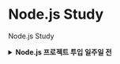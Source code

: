 # Node.js Study

Node.js Study

<details>

<summary><b>Node.js 프로젝트 투입 일주일 전</b></summary>

> - [x] Ch 01. Node.js

> - [x] Ch 02. 개발환경 구성

> - [x] Ch 03. 서버 프로그램을 위한 자바스크립트

> - [x] Ch 04. Node.js 시작하기

> - [x] [Ch 05. Node.js 내장 모듈과 객체](https://github.com/ding-co/node-js-study/tree/main/code/ch05)

> - [x] [Ch 06. json-server 이용하기](https://github.com/ding-co/node-js-study/tree/main/code/ch06/json-server)

> - [ ] Ch 07. Express로 웹 서버 구축하기

> - [ ] Ch 08. 데이터베이스 사용하기

> - [ ] Ch 09. 애플리케이션 운영과 고성능 웹을 위한 Node.js

> - [ ] Ch 10. Node.js 미니 프로젝트: 제품 판매 웹앱 구현

</details>
